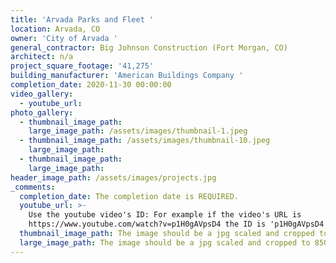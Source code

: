 ```yaml
---
title: 'Arvada Parks and Fleet '
location: Arvada, CO
owner: 'City of Arvada '
general_contractor: Big Johnson Construction (Fort Morgan, CO)
architect: n/a
project_square_footage: '41,275'
building_manufacturer: 'American Buildings Company '
completion_date: 2020-11-30 00:00:00
video_gallery:
  - youtube_url:
photo_gallery:
  - thumbnail_image_path:
    large_image_path: /assets/images/thumbnail-1.jpeg
  - thumbnail_image_path: /assets/images/thumbnail-10.jpeg
    large_image_path:
  - thumbnail_image_path:
    large_image_path:
header_image_path: /assets/images/projects.jpg
_comments:
  completion_date: The completion date is REQUIRED.
  youtube_url: >-
    Use the youtube video's ID: For example if the video's URL is
    https://www.youtube.com/watch?v=p1H0gAVpsD4 the ID is 'p1H0gAVpsD4'.
  thumbnail_image_path: The image should be a jpg scaled and cropped to 320px wide by 230px tall.
  large_image_path: The image should be a jpg scaled and cropped to 850px wide by 600px tall.
---
```


